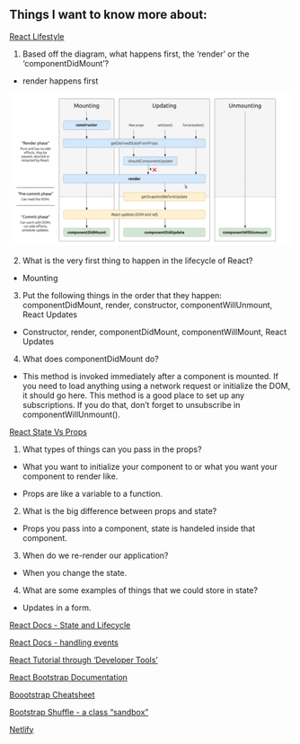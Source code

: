## Things I want to know more about:

[React Lifestyle](https://medium.com/@joshuablankenshipnola/react-component-lifecycle-events-cb77e670a093)

1. Based off the diagram, what happens first, the ‘render’ or the ‘componentDidMount’?

- render happens first

![Chart](/img/diagram.png)

2. What is the very first thing to happen in the lifecycle of React?

- Mounting

3. Put the following things in the order that they happen: componentDidMount, render, constructor, componentWillUnmount, React Updates

- Constructor, render, componentDidMount, componentWillMount, React Updates

4. What does componentDidMount do?

- This method is invoked immediately after a component is mounted. If you need to load anything using a network request or initialize the DOM, it should go here. This method is a good place to set up any subscriptions. If you do that, don’t forget to unsubscribe in componentWillUnmount().

[React State Vs Props](https://www.youtube.com/watch?v=IYvD9oBCuJI)

1. What types of things can you pass in the props?

- What you want to initialize your component to or what you want your component to render like.

- Props are like a variable to a function.

2. What is the big difference between props and state?

- Props you pass into a component, state is handeled inside that component.

3. When do we re-render our application?

- When you change the state.

4. What are some examples of things that we could store in state?

- Updates in a form.

[React Docs - State and Lifecycle](https://reactjs.org/docs/state-and-lifecycle.html)

[React Docs - handling events](https://reactjs.org/docs/handling-events.html)

[React Tutorial through ‘Developer Tools’](https://reactjs.org/tutorial/tutorial.html)

[React Bootstrap Documentation](https://react-bootstrap.github.io/)

[Boootstrap Cheatsheet](https://getbootstrap.com/docs/5.0/examples/cheatsheet/)

[Bootstrap Shuffle - a class “sandbox”](https://bootstrapshuffle.com/classes)

[Netlify](https://www.netlify.com/)
